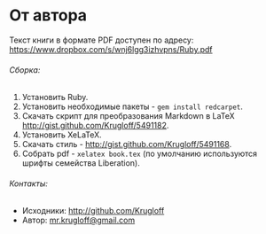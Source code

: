 # От автора

Текст книги в формате PDF доступен по адресу:  
<https://www.dropbox.com/s/wnj6lgg3izhvpns/Ruby.pdf>

###### Сборка:

1. Установить Ruby.
2. Установить необходимые пакеты - `gem install redcarpet`.
3. Скачать скрипт для преобразования Markdown в LaTeX  
<http://gist.github.com/Krugloff/5491182>.
4. Установить XeLaTeX.
5. Скачать стиль - <http://gist.github.com/Krugloff/5491168>.
6. Собрать pdf - `xelatex book.tex` (по умолчанию используются шрифты семейства Liberation).

###### Контакты:

+ Исходники: <http://github.com/Krugloff>
+ Автор: <mr.krugloff@gmail.com>
